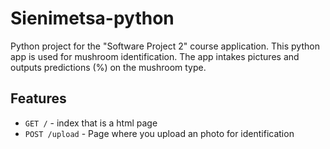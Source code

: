 # Sienimetsa-python
Python project for the "Software Project 2" course application. This python app is used for mushroom identification. The app intakes pictures and outputs predictions (%) on the mushroom type.
## Features
- `GET /` - index that is a html page
- `POST /upload` - Page where you upload an photo for identification
  
